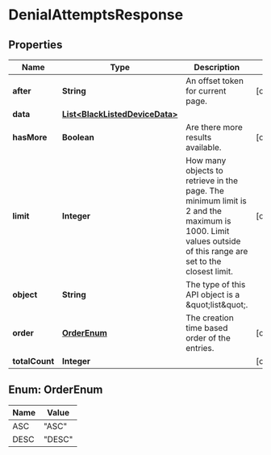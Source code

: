 
# DenialAttemptsResponse

## Properties
Name | Type | Description | Notes
------------ | ------------- | ------------- | -------------
**after** | **String** | An offset token for current page. |  [optional]
**data** | [**List&lt;BlackListedDeviceData&gt;**](BlackListedDeviceData.md) |  | 
**hasMore** | **Boolean** | Are there more results available. |  [optional]
**limit** | **Integer** | How many objects to retrieve in the page. The minimum limit is 2 and the maximum is 1000. Limit values outside of this range are set to the closest limit. |  [optional]
**object** | **String** | The type of this API object is a \&quot;list\&quot;. | 
**order** | [**OrderEnum**](#OrderEnum) | The creation time based order of the entries. |  [optional]
**totalCount** | **Integer** |  |  [optional]


<a name="OrderEnum"></a>
## Enum: OrderEnum
Name | Value
---- | -----
ASC | &quot;ASC&quot;
DESC | &quot;DESC&quot;



